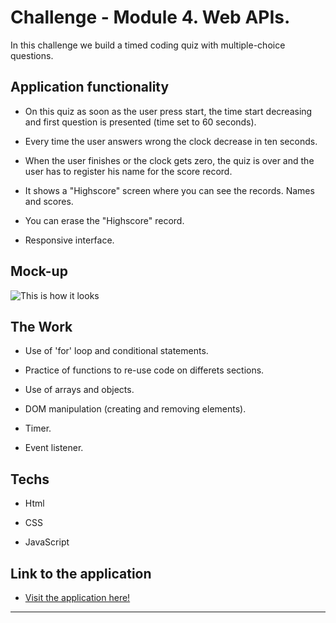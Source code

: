 # Challenge - Module 4. Web APIs.

In this challenge we build a timed coding quiz with multiple-choice questions. 


## Application functionality

* On this quiz as soon as the user press start, the time start decreasing and first question is presented (time set to 60 seconds).

* Every time the user answers wrong the clock decrease in ten seconds.

* When the user finishes or the clock gets zero, the quiz is over and the user has to register his name for the score record.

* It shows a "Highscore" screen where you can see the records. Names and scores.

* You can erase the "Highscore" record.

* Responsive interface.


## Mock-up

 ![This is how it looks](Assets/images/Code%20Quiz.gif)


 ## The Work

* Use of 'for' loop and conditional statements.

* Practice of functions to re-use code on differets sections.

* Use of arrays and objects.

* DOM manipulation (creating and removing elements).

* Timer.

* Event listener.


 ## Techs

* Html

* CSS

* JavaScript


 ## Link to the application

* [Visit the application here!](https://qgtere.github.io/Challenge4-TimedQuiz/)

---
